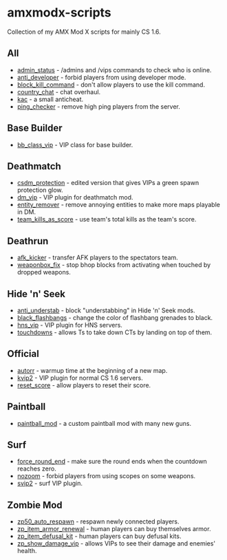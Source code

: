 # amxmodx-scripts
Collection of my AMX Mod X scripts for mainly CS 1.6.

## All
* [admin_status](https://github.com/FLWL/amxmodx-scripts/tree/master/all/admin_status) - /admins and /vips commands to check who is online.
* [anti_developer](https://github.com/FLWL/amxmodx-scripts/tree/master/all/anti_developer) - forbid players from using developer mode.
* [block_kill_command](https://github.com/FLWL/amxmodx-scripts/tree/master/all/block_kill_command) - don't allow players to use the kill command.
* [country_chat](https://github.com/FLWL/amxmodx-scripts/tree/master/all/country_chat) - chat overhaul.
* [kac](https://github.com/FLWL/amxmodx-scripts/tree/master/all/kac) - a small anticheat.
* [ping_checker](https://github.com/FLWL/amxmodx-scripts/tree/master/all/ping_checker) - remove high ping players from the server.

## Base Builder
* [bb_class_vip](https://github.com/FLWL/amxmodx-scripts/tree/master/basebuilder/bb_class_vip) - VIP class for base builder.

## Deathmatch
* [csdm_protection](https://github.com/FLWL/amxmodx-scripts/tree/master/deathmatch/csdm_protection) - edited version that gives VIPs a green spawn protection glow.
* [dm_vip](https://github.com/FLWL/amxmodx-scripts/tree/master/deathmatch/dm_vip) - VIP plugin for deathmatch mod.
* [entity_remover](https://github.com/FLWL/amxmodx-scripts/tree/master/deathmatch/entity_remover) - remove annoying entities to make more maps playable in DM.
* [team_kills_as_score](https://github.com/FLWL/amxmodx-scripts/tree/master/deathmatch/team_kills_as_score) - use team's total kills as the team's score.

## Deathrun
* [afk_kicker](https://github.com/FLWL/amxmodx-scripts/tree/master/deathrun/afk_kicker) - transfer AFK players to the spectators team.
* [weaponbox_fix](https://github.com/FLWL/amxmodx-scripts/tree/master/deathrun/weaponbox_fix) - stop bhop blocks from activating when touched by dropped weapons.

## Hide 'n' Seek
* [anti_understab](https://github.com/FLWL/amxmodx-scripts/tree/master/hidenseek/anti_understab) - block "understabbing" in Hide 'n' Seek mods.
* [black_flashbangs](https://github.com/FLWL/amxmodx-scripts/tree/master/hidenseek/black_flashbangs) - change the color of flashbang grenades to black.
* [hns_vip](https://github.com/FLWL/amxmodx-scripts/tree/master/hidenseek/hns_vip) - VIP plugin for HNS servers.
* [touchdowns](https://github.com/FLWL/amxmodx-scripts/tree/master/hidenseek/touchdowns) - allows Ts to take down CTs by landing on top of them.

## Official
* [autorr](https://github.com/FLWL/amxmodx-scripts/tree/master/official/autorr) - warmup time at the beginning of a new map.
* [kvip2](https://github.com/FLWL/amxmodx-scripts/tree/master/official/kvip2) - VIP plugin for normal CS 1.6 servers.
* [reset_score](https://github.com/FLWL/amxmodx-scripts/tree/master/official/reset_score) - allow players to reset their score.

## Paintball
* [paintball_mod](https://github.com/FLWL/amxmodx-scripts/tree/master/paintball/paintball_mod) - a custom paintball mod with many new guns.

## Surf
* [force_round_end](https://github.com/FLWL/amxmodx-scripts/tree/master/surf/force_round_end) - make sure the round ends when the countdown reaches zero.
* [nozoom](https://github.com/FLWL/amxmodx-scripts/tree/master/surf/nozoom) - forbid players from using scopes on some weapons.
* [svip2](https://github.com/FLWL/amxmodx-scripts/tree/master/surf/svip2) - surf VIP plugin.

## Zombie Mod
* [zp50_auto_respawn](https://github.com/FLWL/amxmodx-scripts/tree/master/zombiemod/zp50_auto_respawn) - respawn newly connected players.
* [zp_item_armor_renewal](https://github.com/FLWL/amxmodx-scripts/tree/master/zombiemod/zp_item_armor_renewal) - human players can buy themselves armor.
* [zp_item_defusal_kit](https://github.com/FLWL/amxmodx-scripts/tree/master/zombiemod/zp_item_defusal_kit) - human players can buy defusal kits.
* [zp_show_damage_vip](https://github.com/FLWL/amxmodx-scripts/tree/master/zombiemod/zp_show_damage_vip) - allows VIPs to see their damage and enemies' health.
